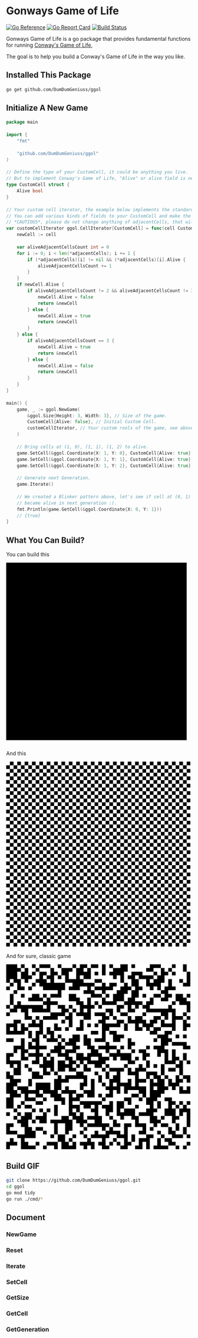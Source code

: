 # Gonways Game of Life

[![Go Reference](https://pkg.go.dev/badge/github.com/DumDumGeniuss/ggol.svg)](https://pkg.go.dev/github.com/DumDumGeniuss/ggol)
[![Go Report Card](https://goreportcard.com/badge/github.com/DumDumGeniuss/ggol)](https://goreportcard.com/report/github.com/DumDumGeniuss/ggol)
[![Build Status](https://app.travis-ci.com/DumDumGeniuss/ggol.svg?branch=main)](https://app.travis-ci.com/DumDumGeniuss/ggol)

Gonways Game of Life is a go package that provides fundamental functions for running [Conway's Game of Life](https://en.wikipedia.org/wiki/Conway%27s_Game_of_Life),

The goal is to help you build a Conway's Game of Life in the way you like.

## Installed This Package

```bash
go get github.com/DumDumGeniuss/ggol
```

## Initialize A New Game

```go
package main

import {
    "fmt"
    
    "github.com/DumDumGeniuss/ggol"
)

// Define the type of your CustomCell, it could be anything you live.
// But to implement Conway's Game of Life, "Alive" or alive field is necessary here.
type CustomCell struct {
    Alive bool
}

// Your custom cell iterator, the example below implements the standard rules of Conway's Game of Life.
// You can add various kinds of fields to your CustomCell and make the game different!
// *CAUTIOUS*, please do not change anything of adjacentCells, that will ruin the logic.
var customCellIterator ggol.CellIterator[CustomCell] = func(cell CustomCell, adjacentCells *[]*CustomCell) *CustomCell {
    newCell := cell

    var aliveAdjacentCellsCount int = 0
    for i := 0; i < len(*adjacentCells); i += 1 {
        if (*adjacentCells)[i] != nil && (*adjacentCells)[i].Alive {
            aliveAdjacentCellsCount += 1
        }
    }
    if newCell.Alive {
        if aliveAdjacentCellsCount != 2 && aliveAdjacentCellsCount != 3 {
            newCell.Alive = false
            return &newCell
        } else {
            newCell.Alive = true
            return &newCell
        }
    } else {
        if aliveAdjacentCellsCount == 3 {
            newCell.Alive = true
            return &newCell
        } else {
            newCell.Alive = false
            return &newCell
        }
    }
}

main() {
    game, _ := ggol.NewGame(
        &ggol.Size{Height: 3, Width: 3}, // Size of the game.
        CustomCell{Alive: false}, // Initial Custom Cell.
        customCellIterator, // Your custom rools of the game, see above.
    )

    // Bring cells at (1, 0), (1, 1), (1, 2) to alive.
    game.SetCell(&ggol.Coordinate{X: 1, Y: 0}, CustomCell{Alive: true})
    game.SetCell(&ggol.Coordinate{X: 1, Y: 1}, CustomCell{Alive: true})
    game.SetCell(&ggol.Coordinate{X: 1, Y: 2}, CustomCell{Alive: true})

    // Generate next Generation.
    game.Iterate()

    // We created a Blinker pattern above, let's see if cell at (0, 1)
    // became alive in next generation :).
    fmt.Println(game.GetCell(&ggol.Coordinate{X: 0, Y: 1}))
    // {true}
}
```

## What You Can Build?

You can build this

![Wave](./doc/wave_game.gif)

And this

![Black White](./doc/black_white_game.gif)

And for sure, classic game

![Normal](./doc/normal_game.gif)

## Build GIF

```bash
git clone https://github.com/DumDumGeniuss/ggol.git
cd ggol
go mod tidy
go run ./cmd/*
```

## Document

### NewGame

### Reset

### Iterate

### SetCell

### GetSize

### GetCell

### GetGeneration
